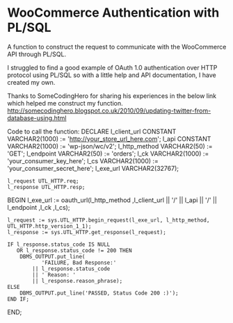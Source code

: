 # WooCommerce Authentication with PL/SQL
A function to construct the request to communicate with the WooCommerce API through PL/SQL.

I struggled to find a good example of OAuth 1.0 authentication over HTTP protocol using PL/SQL so with a little help and API documentation, I have created my own.

Thanks to SomeCodingHero for sharing his experiences in the below link which helped me construct my function.
http://somecodinghero.blogspot.co.uk/2010/09/updating-twitter-from-database-using.html

Code to call the function:
DECLARE
    l_client_url CONSTANT VARCHAR2(1000) := 'http://your_store_url_here.com';
    l_api CONSTANT VARCHAR2(1000) := 'wp-json/wc/v2';
    l_http_method VARCHAR2(50) := 'GET';
    l_endpoint VARCHAR2(50) := 'orders';
    l_ck VARCHAR2(1000) := 'your_consumer_key_here';
    l_cs VARCHAR2(1000) := 'your_consumer_secret_here';
    l_exe_url VARCHAR2(32767);

    l_request UTL_HTTP.req;
    l_response UTL_HTTP.resp;
BEGIN
    l_exe_url :=
        oauth_url(l_http_method
                 ,l_client_url || '/' || l_api || '/' || l_endpoint
                 ,l_ck
                 ,l_cs);

    l_request := sys.UTL_HTTP.begin_request(l_exe_url, l_http_method, UTL_HTTP.http_version_1_1);
    l_response := sys.UTL_HTTP.get_response(l_request);

    IF l_response.status_code IS NULL
       OR l_response.status_code != 200 THEN
        DBMS_OUTPUT.put_line(
               'FAILURE, Bad Response:'
            || l_response.status_code
            || ' Reason: '
            || l_response.reason_phrase);
    ELSE
        DBMS_OUTPUT.put_line('PASSED, Status Code 200 :)');
    END IF;
END;

